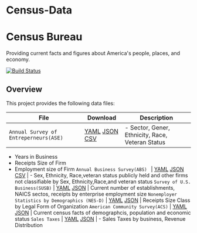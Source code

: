 # Census-Data


Census Bureau
====================

Providing current facts and figures about America's people, places, and economy.

[![Build Status](https://secure.travis-ci.org/unitedstates/congress-legislators.png)](http://travis-ci.org/unitedstates/congress-legislators)

Overview
--------

This project provides the following data files:

File | Download | Description
---- | -------- | -----------
`Annual Survey of Entreperneurs(ASE)` | [YAML](https://theunitedstates.io/congress-legislators/legislators-current.yaml) [JSON](https://theunitedstates.io/congress-legislators/legislators-current.json) [CSV](https://theunitedstates.io/congress-legislators/legislators-current.csv) | - Sector, Gener, Ethnicity, Race, Veteran Status
- Years in Business  
- Receipts Size of Firm  
- Employment size of Firm
`Annual Business Survey(ABS) ` | [YAML](https://theunitedstates.io/congress-legislators/legislators-historical.yaml) [JSON](https://theunitedstates.io/congress-legislators/legislators-historical.json) [CSV](https://theunitedstates.io/congress-legislators/legislators-historical.csv) | - Sex, Ethnicity, Race,veteran status  publicly held and other firms not classifiable by Sex, Ethnicity,Race,and veteran status 
`Survey of U.S. Business(SUSB)` | [YAML](https://theunitedstates.io/congress-legislators/legislators-social-media.yaml) [JSON](https://theunitedstates.io/congress-legislators/legislators-social-media.json) | Current number of establishments, NAICS sectos, receipts by enterprise employment size 
`Nonemployer Statistics by Demographics (NES-D)` | [YAML](https://theunitedstates.io/congress-legislators/committees-current.yaml) [JSON](https://theunitedstates.io/congress-legislators/committees-current.json) | Receipts Size Class by Legal Form of Organization 
`American Community Survey(ACS)` | [YAML](https://theunitedstates.io/congress-legislators/committee-membership-current.yaml) [JSON](https://theunitedstates.io/congress-legislators/committee-membership-current.json) | Current census facts of demographcis, population and economic status
`Sales Taxes` | [YAML](https://theunitedstates.io/congress-legislators/committees-historical.yaml) [JSON](https://theunitedstates.io/congress-legislators/committees-historical.json) | - Sales Taxes by business,
Revenue Distribution
